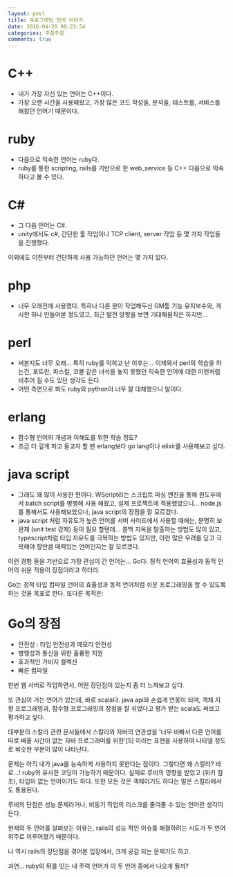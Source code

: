 ```yaml
---
layout: post
title: 프로그래밍 언어 이야기
date: 2016-04-20 00:23:54
categories: 주절주절
comments: true
---
```


# C++
* 내가 가장 자신 있는 언어는 C++이다.
* 가장 오랜 시간을 사용해왔고, 가장 많은 코드 작성을, 분석을, 테스트를, 서비스를 해왔던 언어기 때문이다.

# ruby
* 다음으로 익숙한 언어는 ruby다.
* ruby를 통한 scripting, rails를 기반으로 한 web_service 등 C++ 다음으로 익숙하다고 볼 수 있다.

# C#
* 그 다음 언어는 C#.
* unity에서도 c#, 간단한 툴 작업이나 TCP client, server 작업 등 몇 가지 작업들을 진행했다.

이외에도 이전부터 간단하게 사용 가능하던 언어는 몇 가지 있다.

# php
* 너무 오래전에 사용했다. 특히나 다른 분이 작업해두신 GM툴 기능 유지보수와, 게시판 하나 만들어본 정도였고, 최근 발전 방향을 보면 기대해봄직은 하지만...

# perl
* 써본지도 너무 오래… 특히 ruby를 익히고 난 이후는… 이제와서 perl의 학습을 하는건, 포트란, 파스칼, 코볼 같은 녀석을 놓지 못했던 익숙한 언어에 대한 미련처럼 비추어 질 수도 있단 생각도 든다.
* 어떤 측면으로 봐도 ruby와 python이 너무 잘 대체했으니 말이다.

# erlang
* 함수형 언어의 개념과 이해도를 위한 학습 정도?
* 조금 더 깊게 파고 들고자 할 땐 erlang보다 go lang이나 elixir를 사용해보고 싶다.

# java script
* 그래도 꽤 많이 사용한 편이다. WScript라는 스크립트 파싱 엔진을 통해 윈도우에서 batch script를 병행해 사용 해왔고, 실제 프로젝트에 적용했었으니… node.js를 통해서도 사용해보았으나, java script의 장점을 잘 모르겠다.
* java script 처럼 자유도가 높은 언어를 서버 사이드에서 사용할 때에는, 분명히 보완재 (unit test 강제) 등이 필요 할텐데... 콜백 지옥을 탈출하는 방법도 많이 있고, typescript처럼 타입 자유도를 극복하는 방법도 있지만, 이런 많은 우려를 딛고 극복해야 할만큼 매력있는 언어인지는 잘 모르겠다.


이런 경험 들을 기반으로 가장 관심이 간 언어는… Go다.
정적 언어의 효율성과 동적 언어의 쉬운 적용이 장점이라고 하더라.

Go는 정적 타입 컴파일 언어의 효율성과 동적 언어처럼 쉬운 프로그래밍을 할 수 있도록 하는 것을 목표로 한다. 또다른 목적은:

# Go의 장점
* 안전성 : 타입 안전성과 메모리 안전성
* 병행성과 통신을 위한 훌륭한 지원
* 효과적인 가비지 컬렉션
* 빠른 컴파일

한번 웹 서버로 작업하면서, 어떤 장단점이 있는지 좀 더 느껴보고 싶다.

또 관심이 가는 언어가 있는데, 바로 scala다.
java api와 손쉽게 연동이 되며, 객체 지향 프로그래밍과, 함수형 프로그래밍의 장점을 잘 섞었다고 평가 받는 scala도 써보고 평가하고 싶다.



대부분의 스칼라 관련 문서들에서 스칼라와 자바의 연관성을 '너무 바빠서 다른 언어를 따로 배울 시간이 없는 자바 프로그래머를 위한'[5] 이라는 표현을 사용하여 나타낼 정도로 비슷한 부분이 많이 나타난다.


문제는 아직 내가 java를 능숙하게 사용하지 못한다는 점이다. 그렇다면 왜 스칼라? 바로…! ruby와 유사한 코딩이 가능하기 때문이다.
실제로 루비의 영향을 받았고 (위키 참조), 타입이 없는 언어이기도 하다. 또한 모든 것은 객체이기도 하다는 말은 스칼라에서도 통용된다.


루비의 단점은 성능 문제라거나, 비동기 작업의 리스크를 줄여줄 수 있는 언어란 생각이 든다.


현재의 두 언어를 살펴보는 이유는, rails의 성능 적인 이슈를 해결하려는 시도가 두 언어 위주로 이루어졌기 때문이다.


나 역시 rails의 장단점을 겪어본 입장에서, 크게 공감 되는 문제기도 하고.


과연… ruby의 뒤를 잇는 내 주력 언어가 이 두 언어 중에서 나오게 될까?